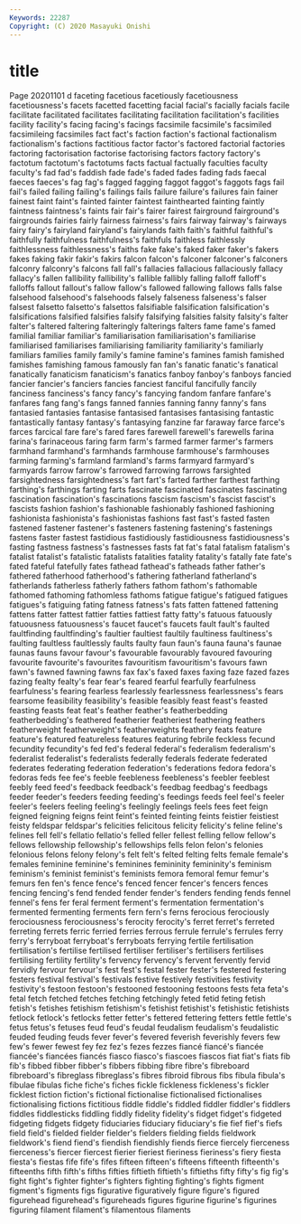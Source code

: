 ```yaml
---
Keywords: 22287
Copyright: (C) 2020 Masayuki Onishi
---
```


# title
Page 20201101
d
faceting facetious facetiously facetiousness facetiousness's facets facetted facetting facial facial's
facially facials facile facilitate facilitated facilitates facilitating facilitation facilitation's facilities
facility facility's facing facing's facings facsimile facsimile's facsimiled facsimileing facsimiles
fact fact's faction faction's factional factionalism factionalism's factions factitious factor
factor's factored factorial factories factoring factorisation factorise factorising factors factory
factory's factotum factotum's factotums facts factual factually faculties faculty faculty's
fad fad's faddish fade fade's faded fades fading fads faecal
faeces faeces's fag fag's fagged fagging faggot faggot's faggots fags
fail fail's failed failing failing's failings fails failure failure's failures
fain fainer fainest faint faint's fainted fainter faintest fainthearted fainting
faintly faintness faintness's faints fair fair's fairer fairest fairground fairground's
fairgrounds fairies fairly fairness fairness's fairs fairway fairway's fairways fairy
fairy's fairyland fairyland's fairylands faith faith's faithful faithful's faithfully faithfulness
faithfulness's faithfuls faithless faithlessly faithlessness faithlessness's faiths fake fake's faked
faker faker's fakers fakes faking fakir fakir's fakirs falcon falcon's
falconer falconer's falconers falconry falconry's falcons fall fall's fallacies fallacious
fallaciously fallacy fallacy's fallen fallibility fallibility's fallible fallibly falling falloff
falloff's falloffs fallout fallout's fallow fallow's fallowed fallowing fallows falls
false falsehood falsehood's falsehoods falsely falseness falseness's falser falsest falsetto
falsetto's falsettos falsifiable falsification falsification's falsifications falsified falsifies falsify falsifying
falsities falsity falsity's falter falter's faltered faltering falteringly falterings falters
fame fame's famed familial familiar familiar's familiarisation familiarisation's familiarise familiarised
familiarises familiarising familiarity familiarity's familiarly familiars families family family's famine
famine's famines famish famished famishes famishing famous famously fan fan's
fanatic fanatic's fanatical fanatically fanaticism fanaticism's fanatics fanboy fanboy's fanboys
fancied fancier fancier's fanciers fancies fanciest fanciful fancifully fancily fanciness
fanciness's fancy fancy's fancying fandom fanfare fanfare's fanfares fang fang's
fangs fanned fannies fanning fanny fanny's fans fantasied fantasies fantasise
fantasised fantasises fantasising fantastic fantastically fantasy fantasy's fantasying fanzine far
faraway farce farce's farces farcical fare fare's fared fares farewell
farewell's farewells farina farina's farinaceous faring farm farm's farmed farmer
farmer's farmers farmhand farmhand's farmhands farmhouse farmhouse's farmhouses farming farming's
farmland farmland's farms farmyard farmyard's farmyards farrow farrow's farrowed farrowing
farrows farsighted farsightedness farsightedness's fart fart's farted farther farthest farthing
farthing's farthings farting farts fascinate fascinated fascinates fascinating fascination fascination's
fascinations fascism fascism's fascist fascist's fascists fashion fashion's fashionable fashionably
fashioned fashioning fashionista fashionista's fashionistas fashions fast fast's fasted fasten
fastened fastener fastener's fasteners fastening fastening's fastenings fastens faster fastest
fastidious fastidiously fastidiousness fastidiousness's fasting fastness fastness's fastnesses fasts fat
fat's fatal fatalism fatalism's fatalist fatalist's fatalistic fatalists fatalities fatality
fatality's fatally fate fate's fated fateful fatefully fates fathead fathead's
fatheads father father's fathered fatherhood fatherhood's fathering fatherland fatherland's fatherlands
fatherless fatherly fathers fathom fathom's fathomable fathomed fathoming fathomless fathoms
fatigue fatigue's fatigued fatigues fatigues's fatiguing fating fatness fatness's fats
fatten fattened fattening fattens fatter fattest fattier fatties fattiest fatty
fatty's fatuous fatuously fatuousness fatuousness's faucet faucet's faucets fault fault's
faulted faultfinding faultfinding's faultier faultiest faultily faultiness faultiness's faulting faultless
faultlessly faults faulty faun faun's fauna fauna's faunae faunas fauns
favour favour's favourable favourably favoured favouring favourite favourite's favourites favouritism
favouritism's favours fawn fawn's fawned fawning fawns fax fax's faxed
faxes faxing faze fazed fazes fazing fealty fealty's fear fear's
feared fearful fearfully fearfulness fearfulness's fearing fearless fearlessly fearlessness fearlessness's
fears fearsome feasibility feasibility's feasible feasibly feast feast's feasted feasting
feasts feat feat's feather feather's featherbedding featherbedding's feathered featherier featheriest
feathering feathers featherweight featherweight's featherweights feathery feats feature feature's featured
featureless features featuring febrile feckless fecund fecundity fecundity's fed fed's
federal federal's federalism federalism's federalist federalist's federalists federally federals federate
federated federates federating federation federation's federations fedora fedora's fedoras feds
fee fee's feeble feebleness feebleness's feebler feeblest feebly feed feed's
feedback feedback's feedbag feedbag's feedbags feeder feeder's feeders feeding feeding's
feedings feeds feel feel's feeler feeler's feelers feeling feeling's feelingly
feelings feels fees feet feign feigned feigning feigns feint feint's
feinted feinting feints feistier feistiest feisty feldspar feldspar's felicities felicitous
felicity felicity's feline feline's felines fell fell's fellatio fellatio's felled
feller fellest felling fellow fellow's fellows fellowship fellowship's fellowships fells
felon felon's felonies felonious felons felony felony's felt felt's felted
felting felts female female's females feminine feminine's feminines femininity femininity's
feminism feminism's feminist feminist's feminists femora femoral femur femur's femurs
fen fen's fence fence's fenced fencer fencer's fencers fences fencing
fencing's fend fended fender fender's fenders fending fends fennel fennel's
fens fer feral ferment ferment's fermentation fermentation's fermented fermenting ferments
fern fern's ferns ferocious ferociously ferociousness ferociousness's ferocity ferocity's ferret
ferret's ferreted ferreting ferrets ferric ferried ferries ferrous ferrule ferrule's
ferrules ferry ferry's ferryboat ferryboat's ferryboats ferrying fertile fertilisation fertilisation's
fertilise fertilised fertiliser fertiliser's fertilisers fertilises fertilising fertility fertility's fervency
fervency's fervent fervently fervid fervidly fervour fervour's fest fest's festal
fester fester's festered festering festers festival festival's festivals festive festively
festivities festivity festivity's festoon festoon's festooned festooning festoons fests feta
feta's fetal fetch fetched fetches fetching fetchingly feted fetid feting
fetish fetish's fetishes fetishism fetishism's fetishist fetishist's fetishistic fetishists fetlock
fetlock's fetlocks fetter fetter's fettered fettering fetters fettle fettle's fetus
fetus's fetuses feud feud's feudal feudalism feudalism's feudalistic feuded feuding
feuds fever fever's fevered feverish feverishly fevers few few's fewer
fewest fey fez fez's fezes fezzes fiancé fiancé's fiancée fiancée's
fiancées fiancés fiasco fiasco's fiascoes fiascos fiat fiat's fiats fib
fib's fibbed fibber fibber's fibbers fibbing fibre fibre's fibreboard fibreboard's
fibreglass fibreglass's fibres fibroid fibrous fibs fibula fibula's fibulae fibulas
fiche fiche's fiches fickle fickleness fickleness's fickler ficklest fiction fiction's
fictional fictionalise fictionalised fictionalises fictionalising fictions fictitious fiddle fiddle's fiddled
fiddler fiddler's fiddlers fiddles fiddlesticks fiddling fiddly fidelity fidelity's fidget
fidget's fidgeted fidgeting fidgets fidgety fiduciaries fiduciary fiduciary's fie fief
fief's fiefs field field's fielded fielder fielder's fielders fielding fields
fieldwork fieldwork's fiend fiend's fiendish fiendishly fiends fierce fiercely fierceness
fierceness's fiercer fiercest fierier fieriest fieriness fieriness's fiery fiesta fiesta's
fiestas fife fife's fifes fifteen fifteen's fifteens fifteenth fifteenth's fifteenths
fifth fifth's fifths fifties fiftieth fiftieth's fiftieths fifty fifty's fig
fig's fight fight's fighter fighter's fighters fighting fighting's fights figment
figment's figments figs figurative figuratively figure figure's figured figurehead figurehead's
figureheads figures figurine figurine's figurines figuring filament filament's filamentous filaments
